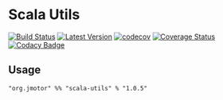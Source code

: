 # Scala Utils

[![Build Status](https://travis-ci.org/aiyanbo/scala-utils.svg?branch=master)](https://travis-ci.org/aiyanbo/scala-utils)
[![Latest Version](https://img.shields.io/github/release/aiyanbo/scala-utils.svg)](https://github.com/aiyanbo/scala-utils/releases/latest)
[![codecov](https://codecov.io/gh/aiyanbo/scala-utils/branch/master/graph/badge.svg)](https://codecov.io/gh/aiyanbo/scala-utils)
[![Coverage Status](https://coveralls.io/repos/github/aiyanbo/scala-utils/badge.svg?branch=master)](https://coveralls.io/github/aiyanbo/scala-utils?branch=master)
[![Codacy Badge](https://api.codacy.com/project/badge/Grade/3b465eea8bb5486895b6b579fce95a97)](https://www.codacy.com/app/aiyanbo/scala-utils?utm_source=github.com&amp;utm_medium=referral&amp;utm_content=aiyanbo/scala-utils&amp;utm_campaign=Badge_Grade)

## Usage

```
"org.jmotor" %% "scala-utils" % "1.0.5"
```
